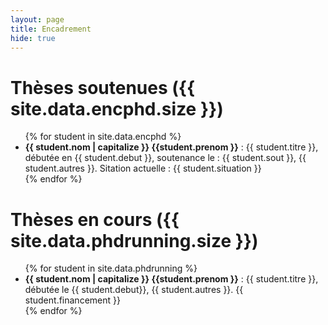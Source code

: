 ```yaml
---
layout: page
title: Encadrement
hide: true
---
```


# Thèses soutenues ({{ site.data.encphd.size }})

<ul>
{% for student in site.data.encphd %}
<li>
  <b>{{ student.nom | capitalize }} {{student.prenom }}</b> : {{ student.titre }}, débutée en {{ student.debut }}, soutenance le : {{ student.sout }}, {{ student.autres }}. Sitation actuelle : {{ student.situation }}
</li>
{% endfor %}
</ul>

# Thèses en cours ({{ site.data.phdrunning.size }})

<ul>
{% for student in site.data.phdrunning %}
<li>
  <b>{{ student.nom | capitalize }} {{student.prenom }}</b> : {{ student.titre }}, débutée le {{ student.debut}}, {{ student.autres }}. {{ student.financement }}
</li>
{% endfor %}
</ul>
